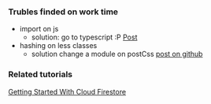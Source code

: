 
### Trubles finded on work time
- import on js
  - solution: go to typescript :P [Post](https://glebbahmutov.com/blog/parcel/)
- hashing on less classes
  - solution change a module on postCss [post on github](https://github.com/parcel-bundler/parcel/issues/566)

### Related tutorials
[Getting Started With Cloud Firestore](https://www.youtube.com/watch?v=2Vf1D-rUMwE)
